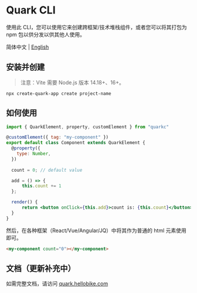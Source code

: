 # Quark CLI

使用此 CLI，您可以使用它来创建跨框架/技术堆栈组件，或者您可以将其打包为 npm 包以供分发以供其他人使用。

简体中文 | [English](./README.en-US.md)

## 安装并创建

> 注意：Vite 需要 Node.js 版本 14.18+、16+。

```
npx create-quark-app create project-name
```

## 如何使用

```jsx
import { QuarkElement, property, customElement } from "quarkc"

@customElement({ tag: "my-component" })
export default class Component extends QuarkElement {
  @property({
    type: Number,
  })
  
  count = 0; // default value

  add = () => {
	  this.count += 1
  };

  render() {
	  return <button onClick={this.add}>count is: {this.count}</button>;
  }
}
```

然后，在各种框架（React/Vue/Angular/JQ）中将其作为普通的 html 元素使用即可。

```html
<my-component count="0"></my-component>
```

## 文档（更新补充中）

如需完整文档，请访问 [quark.hellobike.com](https://quark.hellobike.com)
